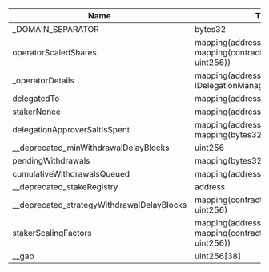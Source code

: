 | Name                                       | Type                                                          | Slot | Offset | Bytes | Contract                                                                 |
|--------------------------------------------|---------------------------------------------------------------|------|--------|-------|--------------------------------------------------------------------------|
| _DOMAIN_SEPARATOR                          | bytes32                                                       | 0    | 0      | 32    | src/contracts/core/DelegationManagerStorage.sol:DelegationManagerStorage |
| operatorScaledShares                       | mapping(address => mapping(contract IStrategy => uint256))    | 1    | 0      | 32    | src/contracts/core/DelegationManagerStorage.sol:DelegationManagerStorage |
| _operatorDetails                           | mapping(address => struct IDelegationManager.OperatorDetails) | 2    | 0      | 32    | src/contracts/core/DelegationManagerStorage.sol:DelegationManagerStorage |
| delegatedTo                                | mapping(address => address)                                   | 3    | 0      | 32    | src/contracts/core/DelegationManagerStorage.sol:DelegationManagerStorage |
| stakerNonce                                | mapping(address => uint256)                                   | 4    | 0      | 32    | src/contracts/core/DelegationManagerStorage.sol:DelegationManagerStorage |
| delegationApproverSaltIsSpent              | mapping(address => mapping(bytes32 => bool))                  | 5    | 0      | 32    | src/contracts/core/DelegationManagerStorage.sol:DelegationManagerStorage |
| __deprecated_minWithdrawalDelayBlocks      | uint256                                                       | 6    | 0      | 32    | src/contracts/core/DelegationManagerStorage.sol:DelegationManagerStorage |
| pendingWithdrawals                         | mapping(bytes32 => bool)                                      | 7    | 0      | 32    | src/contracts/core/DelegationManagerStorage.sol:DelegationManagerStorage |
| cumulativeWithdrawalsQueued                | mapping(address => uint256)                                   | 8    | 0      | 32    | src/contracts/core/DelegationManagerStorage.sol:DelegationManagerStorage |
| __deprecated_stakeRegistry                 | address                                                       | 9    | 0      | 20    | src/contracts/core/DelegationManagerStorage.sol:DelegationManagerStorage |
| __deprecated_strategyWithdrawalDelayBlocks | mapping(contract IStrategy => uint256)                        | 10   | 0      | 32    | src/contracts/core/DelegationManagerStorage.sol:DelegationManagerStorage |
| stakerScalingFactors                       | mapping(address => mapping(contract IStrategy => uint256))    | 11   | 0      | 32    | src/contracts/core/DelegationManagerStorage.sol:DelegationManagerStorage |
| __gap                                      | uint256[38]                                                   | 12   | 0      | 1216  | src/contracts/core/DelegationManagerStorage.sol:DelegationManagerStorage |
